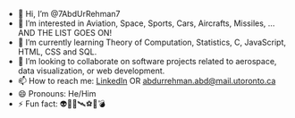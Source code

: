 - 👋 Hi, I’m @7AbdUrRehman7
- 👀 I’m interested in Aviation, Space, Sports, Cars, Aircrafts, Missiles, ... AND THE LIST GOES ON!
- 🌱 I’m currently learning Theory of Computation, Statistics, C, JavaScript, HTML, CSS and SQL.
- 💞️ I’m looking to collaborate on software projects related to aerospace, data visualization, or web development.
- 📫 How to reach me: [LinkedIn](https://www.linkedin.com/in/abd-ur-rehman-67aa302a9/) OR abdurrehman.abd@mail.utoronto.ca
- 😄 Pronouns: He/Him
- ⚡ Fun fact: 👽🚀🌌🛰⚽️🏏💣

<!---
7AbdUrRehman7/7AbdUrRehman7 is a ✨ special ✨ repository because its `README.md` (this file) appears on your GitHub profile.
You can click the Preview link to take a look at your changes.
--->
